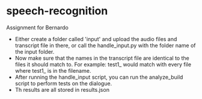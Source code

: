# speech-recognition

Assignment for Bernardo

- Either create a folder called 'input' and upload the audio files and transcript file in there, or call the handle_input.py with the folder name of the input folder.
- Now make sure that the names in the transcript file are identical to the files it should match to. For example: test1_ would match with every file where test1_ is in the filename.
- After running the handle_input script, you can run the analyze_build script to perform tests on the dialogue.
- Th results are all stored in results.json
